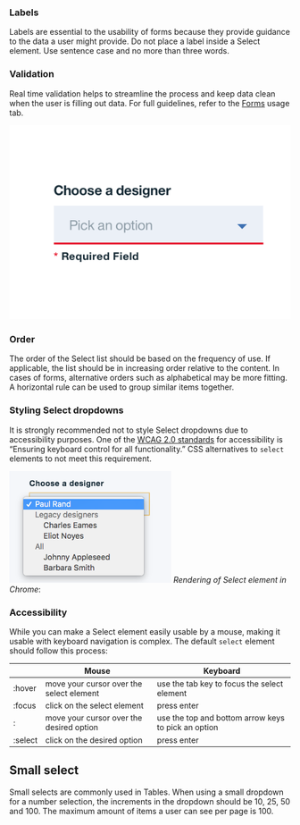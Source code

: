 ### Labels

Labels are essential to the usability of forms because they provide guidance to the data a user might provide. Do not place a label inside a Select element. Use sentence case and no more than three words.

### Validation

Real time validation helps to streamline the process and keep data clean when the user is filling out data. For full guidelines, refer to the [Forms](/components/form) usage tab.

![validation on select element](images/select-usage-1.png)

### Order

The order of the Select list should be based on the frequency of use. If applicable, the list should be in increasing order relative to the content. In cases of forms, alternative orders such as alphabetical may be more fitting. A horizontal rule can be used to group similar items together.

### Styling Select dropdowns

It is strongly recommended not to style Select dropdowns due to accessibility purposes.
One of the [WCAG 2.0 standards](https://www.w3.org/TR/WCAG20-TECHS/G202.html) for accessibility is “Ensuring keyboard control for all functionality.” CSS alternatives to `select` elements to not meet this requirement.

![Select element rendered in Chrome](images/select-usage-2.png)
_Rendering of Select element in Chrome_:

### Accessibility

While you can make a Select element easily usable by a mouse, making it usable with keyboard navigation is complex. The default `select` element should follow this process:

|         | Mouse                                    | Keyboard                                            |
|---------|------------------------------------------|-----------------------------------------------------|
| :hover  | move your cursor over the select element | use the tab key to focus the select element         |
| :focus  | click on the select element              | press enter                                         |
| :       | move your cursor over the desired option | use the top and bottom arrow keys to pick an option |
| :select | click on the desired option              | press enter                                         |

## Small select

Small selects are commonly used in Tables. When using a small dropdown for a number selection, the increments in the dropdown should be 10, 25, 50 and 100. The maximum amount of items a user can see per page is 100.
